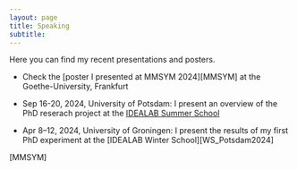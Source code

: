 ```yaml
---
layout: page
title: Speaking 
subtitle: 
---
```

Here you can find my recent presentations and posters.  

* Check the [poster I presented at MMSYM 2024][MMSYM] at the Goethe-University, Frankfurt 

* Sep 16-20, 2024, University of Potsdam: I present an overview of the PhD reserach project at the [IDEALAB Summer School][SS_Potsdam2024]

* Apr 8–12, 2024, University of Groningen: I present the results of my first PhD experiment at the [IDEALAB Winter School][WS_Potsdam2024]

[SS_Potsdam2024]:
[WS_Potsdam2024]
[MMSYM]
